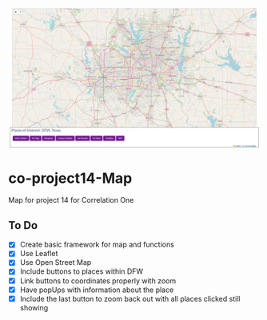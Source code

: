 ![Screenshot of the Map App](images/map.png)
# co-project14-Map
 Map for project 14 for Correlation One

## To Do

- [x] Create basic framework for map and functions
- [x] Use Leaflet
- [x] Use Open Street Map
- [x] Include buttons to places within DFW
- [x] Link buttons to coordinates properly with zoom
- [x] Have popUps with information about the place
- [x] Include the last button to zoom back out with all places clicked still showing